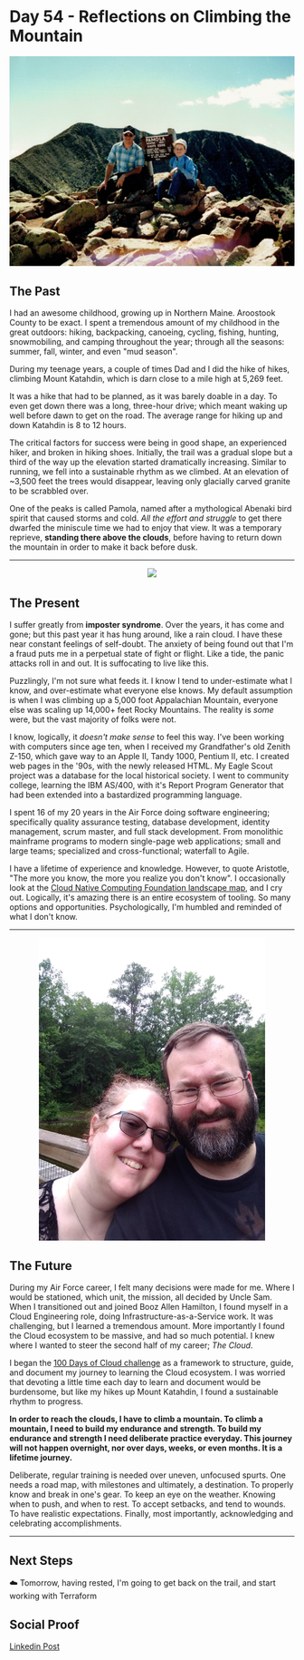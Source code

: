 # Day 54 - Reflections on Climbing the Mountain

<div id="cover photo" align="center">
  <img src="images/past-1.jpg" width="700"/>
</div>

## The Past

I had an awesome childhood, growing up in Northern Maine. Aroostook County to be exact. I spent a tremendous amount of my childhood in the great outdoors: hiking, backpacking, canoeing, cycling, fishing, hunting, snowmobiling, and camping throughout the year; through all the seasons: summer, fall, winter, and even "mud season".

During my teenage years, a couple of times Dad and I did the hike of hikes, climbing Mount Katahdin, which is darn close to a mile high at 5,269 feet.

It was a hike that had to be planned, as it was barely doable in a day. To even get down there was a long, three-hour drive; which meant waking up well before dawn to get on the road. The average range for hiking up and down Katahdin is 8 to 12 hours.

The critical factors for success were being in good shape, an experienced hiker, and broken in hiking shoes. Initially, the trail was a gradual slope but a third of the way up the elevation started dramatically increasing. Similar to running, we fell into a sustainable rhythm as we climbed. At an elevation of ~3,500 feet the trees would disappear, leaving only glacially carved granite to be scrabbled over.

One of the peaks is called Pamola, named after a mythological Abenaki bird spirit that caused storms and cold. _All the effort and struggle_ to get there dwarfed the miniscule time we had to enjoy that view. It was a temporary reprieve, **standing there above the clouds**, before having to return down the mountain in order to make it back before dusk.

---

<div id="cover photo" align="center">
  <img src="images/present.jpg" width="400"/>
</div>

## The Present

I suffer greatly from **imposter syndrome**. Over the years, it has come and gone; but this past year it has hung around, like a rain cloud. I have these near constant feelings of self-doubt. The anxiety of being found out that I'm a fraud puts me in a perpetual state of fight or flight. Like a tide, the panic attacks roll in and out. It is suffocating to live like this.

Puzzlingly, I'm not sure what feeds it. I know I tend to under-estimate what I know, and over-estimate what everyone else knows. My default assumption is when I was climbing up a 5,000 foot Appalachian Mountain, everyone else was scaling up 14,000+ feet Rocky Mountains. The reality is _some_ were, but the vast majority of folks were not.

I know, logically, it _doesn't make sense_ to feel this way. I've been working with computers since age ten, when I received my Grandfather's old Zenith Z-150, which gave way to an Apple II, Tandy 1000, Pentium II, etc. I created web pages in the '90s, with the newly released HTML. My Eagle Scout project was a database for the local historical society. I went to community college, learning the IBM AS/400, with it's Report Program Generator that had been extended into a bastardized programming language.

I spent 16 of my 20 years in the Air Force doing software engineering; specifically quality assurance testing, database development, identity management, scrum master, and full stack development. From monolithic mainframe programs to modern single-page web applications; small and large teams; specialized and cross-functional; waterfall to Agile.

I have a lifetime of experience and knowledge. However, to quote Aristotle, "The more you know, the more you realize you don't know". I occasionally look at the [Cloud Native Computing Foundation landscape map](https://landscape.cncf.io/), and I cry out. Logically, it's amazing there is an entire ecosystem of tooling. So many options and opportunities. Psychologically, I'm humbled and reminded of what I don't know.

---

<div id="cover photo" align="center">
  <img src="images/future.jpg" width="400"/>
</div>

## The Future

During my Air Force career, I felt many decisions were made for me. Where I would be stationed, which unit, the mission, all decided by Uncle Sam. When I transitioned out and joined Booz Allen Hamilton, I found myself in a Cloud Engineering role, doing Infrastructure-as-a-Service work. It was challenging, but I learned a tremendous amount. More importantly I found the Cloud ecosystem to be massive, and had so much potential. I knew where I wanted to steer the second half of my career; _The Cloud_.

I began the [100 Days of Cloud challenge](https://100daysofcloud.com/) as a framework to structure, guide, and document my journey to learning the Cloud ecosystem. I was worried that devoting a little time each day to learn and document would be burdensome, but like my hikes up Mount Katahdin, I found a sustainable rhythm to progress.

**In order to reach the clouds, I have to climb a mountain. To climb a mountain, I need to build my endurance and strength. To build my endurance and strength I need deliberate practice everyday. This journey will not happen overnight, nor over days, weeks, or even months. It is a lifetime journey.**

Deliberate, regular training is needed over uneven, unfocused spurts. One needs a road map, with milestones and ultimately, a destination. To properly know and break in one's gear. To keep an eye on the weather. Knowing when to push, and when to rest. To accept setbacks, and tend to wounds. To have realistic expectations. Finally, most importantly, acknowledging and celebrating accomplishments.

---

## Next Steps

☁️ Tomorrow, having rested, I'm going to get back on the trail, and start working with Terraform

## Social Proof

[Linkedin Post]()
